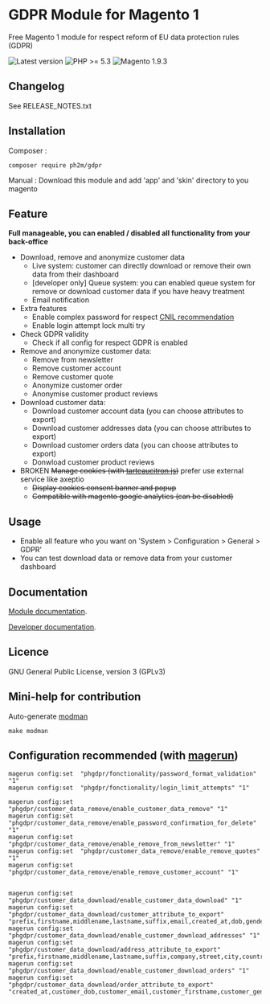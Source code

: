 GDPR Module for Magento 1
==================
Free Magento 1 module for respect reform of EU data protection rules (GDPR)

![Latest version](https://img.shields.io/badge/latest-v1.1.8-green.svg)
![PHP >= 5.3](https://img.shields.io/badge/php-%3E=5.3-green.svg)
![Magento 1.9.3](https://img.shields.io/badge/magento-1.9.3-blue.svg)


Changelog 
--------
See RELEASE_NOTES.txt

Installation
---------
Composer :
```
composer require ph2m/gdpr
```

Manual :
Download this module and add 'app' and 'skin' directory to you magento

Feature
-------
**Full manageable, you can enabled / disabled all functionality from your back-office**
- Download, remove and anonymize customer data
    - Live system: customer can directly download or remove their own data from their dashboard
    - [developer only] Queue system: you can enabled queue system for remove or download customer data if you have heavy treatment 
    - Email notification 
- Extra features 
    - Enable complex password for respect [CNIL recommendation](https://www.cnil.fr/fr/authentification-par-mot-de-passe-les-mesures-de-securite-elementaires) 
    - Enable login attempt lock multi try
- Check GDPR validity
    - Check if all config for respect GDPR is enabled
- Remove and anonymize customer data:
    - Remove from newsletter
    - Remove customer account
    - Remove customer quote
    - Anonymize customer order
    - Anonymise customer product reviews
- Download customer data:
    - Download customer account data (you can choose attributes to export)
    - Download customer addresses data (you can choose attributes to export)
    - Download customer orders data (you can choose attributes to export)
    - Donwload customer product reviews
- BROKEN ~~Manage cookies (with [tarteaucitron.js](https://github.com/AmauriC/tarteaucitron.js))~~ prefer use external service like axeptio
    - ~~Display cookies consent banner and popup~~
    - ~~Compatible with magento google analytics (can be disabled)~~
    
Usage
------
- Enable all feature who you want on 'System > Configuration > General > GDPR'
- You can test download data or remove data from your customer dashboard

Documentation
-------
[Module documentation](https://github.com/PH2M/GDPR/wiki/Documentation).

[Developer documentation](https://github.com/PH2M/GDPR/wiki/Developer-guide).

Licence
-------
GNU General Public License, version 3 (GPLv3)

Mini-help for contribution
--------
Auto-generate [modman](https://github.com/mhauri/generate-modman)
```
make modman
```

Configuration recommended (with [magerun](https://github.com/netz98/n98-magerun))
--------
```
magerun config:set  "phgdpr/fonctionality/password_format_validation" "1"
magerun config:set  "phgdpr/fonctionality/login_limit_attempts" "1"

magerun config:set  "phgdpr/customer_data_remove/enable_customer_data_remove" "1"
magerun config:set  "phgdpr/customer_data_remove/enable_password_confirmation_for_delete" "1"
magerun config:set  "phgdpr/customer_data_remove/enable_remove_from_newsletter" "1"
magerun config:set  "phgdpr/customer_data_remove/enable_remove_quotes" "1"
magerun config:set  "phgdpr/customer_data_remove/enable_remove_customer_account" "1"


magerun config:set  "phgdpr/customer_data_download/enable_customer_data_download" "1"
magerun config:set  "phgdpr/customer_data_download/customer_attribute_to_export" "prefix,firstname,middlename,lastname,suffix,email,created_at,dob,gender"
magerun config:set  "phgdpr/customer_data_download/enable_customer_download_addresses" "1"
magerun config:set  "phgdpr/customer_data_download/address_attribute_to_export" "prefix,firstname,middlename,lastname,suffix,company,street,city,country_id,region,postcode,telephone,fax"
magerun config:set  "phgdpr/customer_data_download/enable_customer_download_orders" "1"
magerun config:set  "phgdpr/customer_data_download/order_attribute_to_export" "created_at,customer_dob,customer_email,customer_firstname,customer_gender,customer_lastname,customer_middlename,customer_prefix,customer_suffix,discount_amount,grand_total,shipping_amount,increment_id"
```
